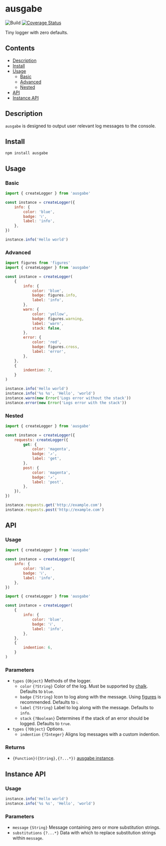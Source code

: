 # ausgabe

![Build](https://github.com/electerious/ausgabe/workflows/Build/badge.svg) [![Coverage Status](https://coveralls.io/repos/github/electerious/ausgabe/badge.svg?branch=master)](https://coveralls.io/github/electerious/ausgabe?branch=master)

Tiny logger with zero defaults.

## Contents

- [Description](#description)
- [Install](#install)
- [Usage](#usage)
  - [Basic](#basic)
  - [Advanced](#advanced)
  - [Nested](#nested)
- [API](#api)
- [Instance API](#instance-api)

## Description

`ausgabe` is designed to output user relevant log messages to the console.

## Install

```
npm install ausgabe
```

## Usage

### Basic

```js
import { createLogger } from 'ausgabe'

const instance = createLogger({
	info: {
		color: 'blue',
		badge: 'ℹ',
		label: 'info',
	},
})

instance.info('Hello world')
```

### Advanced

```js
import figures from 'figures'
import { createLogger } from 'ausgabe'

const instance = createLogger(
	{
		info: {
			color: 'blue',
			badge: figures.info,
			label: 'info',
		},
		warn: {
			color: 'yellow',
			badge: figures.warning,
			label: 'warn',
			stack: false,
		},
		error: {
			color: 'red',
			badge: figures.cross,
			label: 'error',
		},
	},
	{
		indention: 7,
	}
)

instance.info('Hello world')
instance.info('%s %s', 'Hello', 'world')
instance.warn(new Error('Logs error without the stack'))
instance.error(new Error('Logs error with the stack'))
```

### Nested

```js
import { createLogger } from 'ausgabe'

const instance = createLogger({
	requests: createLogger({
		get: {
			color: 'magenta',
			badge: '↗',
			label: 'get',
		},
		post: {
			color: 'magenta',
			badge: '↗',
			label: 'post',
		},
	}),
})

instance.requests.get('http://example.com')
instance.requests.post('http://example.com')
```

## API

### Usage

```js
import { createLogger } from 'ausgabe'

const instance = createLogger({
	info: {
		color: 'blue',
		badge: 'ℹ',
		label: 'info',
	},
})
```

```js
import { createLogger } from 'ausgabe'

const instance = createLogger(
	{
		info: {
			color: 'blue',
			badge: 'ℹ',
			label: 'info',
		},
	},
	{
		indention: 6,
	}
)
```

### Parameters

- `types` `{Object}` Methods of the logger.
  - `color` `{?String}` Color of the log. Must be supported by [chalk](https://github.com/chalk/chalk). Defaults to `blue`.
  - `badge` `{?String}` Icon to log along with the message. Using [figures](https://github.com/sindresorhus/figures) is recommended. Defaults to `ℹ`.
  - `label` `{?String}` Label to log along with the message. Defaults to `info`.
  - `stack` `{?Boolean}` Determines if the stack of an error should be logged. Defaults to `true`.
- `types` `{?Object}` Options.
  - `indention` `{?Integer}` Aligns log messages with a custom indention.

### Returns

- `{Function}({String},{?...*})` [ausgabe instance](#instance-api).

## Instance API

### Usage

```js
instance.info('Hello world')
instance.info('%s %s', 'Hello', 'world')
```

### Parameters

- `message` `{String}` Message containing zero or more substitution strings.
- `substitutions` `{?...*}` Data with which to replace substitution strings within `message`.
